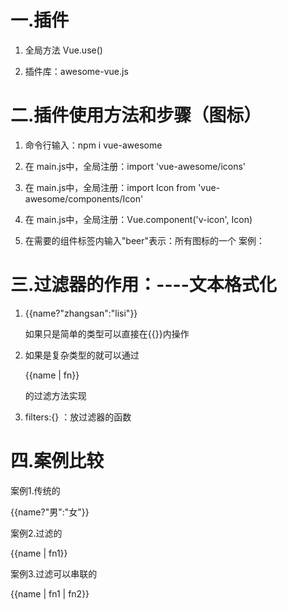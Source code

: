 # 一.插件
1. 全局方法  Vue.use()

2. 插件库：awesome-vue.js

# 二.插件使用方法和步骤（图标）
1. 命令行输入：npm i vue-awesome

2. 在 main.js中，全局注册：import 'vue-awesome/icons'

3. 在 main.js中，全局注册：import Icon from 'vue-awesome/components/Icon'

4. 在 main.js中，全局注册：Vue.component('v-icon', Icon)

5. 在需要的组件标签内输入<v-icon name="beer" />"beer"表示：所有图标的一个
案例：
<template>
    <li>
        <h3>{{name}}</h3>
        <p>{{age}}</p>
        <button>点赞</button>
        <v-icon name="beer" />
      </li>
</template>


# 三.过滤器的作用：----文本格式化
1. <p>{{name?"zhangsan":"lisi"}}</p>如果只是简单的类型可以直接在{{}}内操作

2. 如果是复杂类型的就可以通过<p>{{name | fn}}</p>的过滤方法实现

3. filters:{} ：放过滤器的函数


# 四.案例比较
案例1.传统的
<body>
  <div id="app">
    <p>{{name?"男":"女"}}</p>
  </div>
</body>
<script src="https://cdn.jsdelivr.net/npm/vue@2/dist/vue.js"></script>
<script>
  new Vue({
    el:"#app",
    data:{
      name:1
    }
  })
</script>
</html>

案例2.过滤的
<body>
  <div id="app">
    <p>{{name | fn1}}</p>
  </div>
</body>
<script src="https://cdn.jsdelivr.net/npm/vue@2/dist/vue.js"></script>
<script>
  new Vue({
    el:"#app",
    data:{
      name:true
    },
    filters:{   //放过滤器的函数
      fn(val){  //可以接收竖线前面的值作为参数
        return name?"男":"女"
      }
    }
  })
</script>
</html>

案例3.过滤可以串联的
<body>
  <div id="app">
    <p>{{name | fn1 | fn2}}</p>
  </div>
</body>
<script src="https://cdn.jsdelivr.net/npm/vue@2/dist/vue.js"></script>
<script>
  new Vue({
    el:"#app",
    data:{
      name:true
    },
    filters:{   //放过滤器的函数
      fn1(val1){  //可以接收竖线前面的值(name)作为参数
        return name?"男":"女"
      },
      fn2(val2){  //可以接收竖线前面的值(name | fn1)作为参数
        return "男"?"11111":"22222"
      }
    }
  })
</script>
</html>
